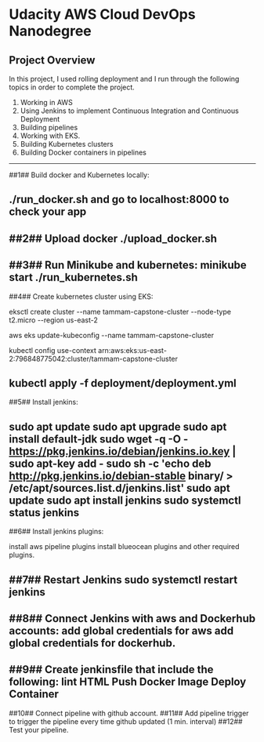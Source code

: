# Udacity AWS Cloud DevOps Nanodegree

## Project Overview

 In this project, I used rolling deployment and I run through the following topics in order to complete the project.

1)	Working in AWS
2)	Using Jenkins to implement Continuous Integration and Continuous Deployment 
3)	Building pipelines 
4)	Working with EKS. 
5)	Building Kubernetes clusters 
6)	Building Docker containers in pipelines 
-----------------------------------------------------------------------------------------

##1## Build docker and Kubernetes locally: 

./run_docker.sh and go to localhost:8000 to check your app
-----------------------------------------------------------------------------------------

##2## Upload docker
./upload_docker.sh
-----------------------------------------------------------------------------------------

##3## Run Minikube and kubernetes:
minikube start
./run_kubernetes.sh
-----------------------------------------------------------------------------------------

##4## Create kubernetes cluster using EKS:

eksctl create cluster --name tammam-capstone-cluster --node-type t2.micro --region us-east-2

aws eks update-kubeconfig --name tammam-capstone-cluster

kubectl config use-context arn:aws:eks:us-east-2:796848775042:cluster/tammam-capstone-cluster

kubectl apply -f deployment/deployment.yml
-----------------------------------------------------------------------------------------

##5## Install jenkins:

sudo apt update
sudo apt upgrade
sudo apt install default-jdk
sudo wget -q -O - https://pkg.jenkins.io/debian/jenkins.io.key | sudo apt-key add -
sudo sh -c 'echo deb http://pkg.jenkins.io/debian-stable binary/ > /etc/apt/sources.list.d/jenkins.list'
sudo apt update
sudo apt install jenkins
sudo systemctl status jenkins
-----------------------------------------------------------------------------------------

##6## Install jenkins plugins:

install aws pipeline plugins
install blueocean plugins and other required plugins.


##7## Restart Jenkins
sudo systemctl restart jenkins
-----------------------------------------------------------------------------------------
##8## Connect Jenkins with aws and Dockerhub accounts:
add global credentials for aws
add global credentials for dockerhub.
-----------------------------------------------------------------------------------------
##9## Create jenkinsfile that include the following:
lint HTML
Push Docker Image
Deploy Container
-----------------------------------------------------------------------------------------
##10## Connect pipeline with github account.
##11## Add pipeline trigger to trigger the pipeline every time github updated (1 min. interval)
##12## Test your pipeline.  


